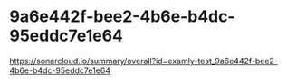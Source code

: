 # 9a6e442f-bee2-4b6e-b4dc-95eddc7e1e64
https://sonarcloud.io/summary/overall?id=examly-test_9a6e442f-bee2-4b6e-b4dc-95eddc7e1e64

